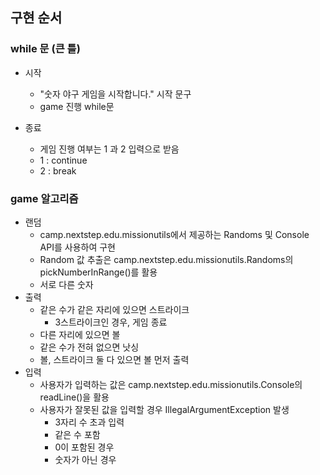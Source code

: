 ## 구현 순서

### while 문 (큰 틀)
+ 시작
   + "숫자 야구 게임을 시작합니다." 시작 문구
   + game 진행 while문
     
+ 종료
   + 게임 진행 여부는 1 과 2 입력으로 받음
   + 1 : continue
   + 2 : break

### game 알고리즘
+ 랜덤
   + camp.nextstep.edu.missionutils에서 제공하는 Randoms 및 Console API를 사용하여 구현
   + Random 값 추출은 camp.nextstep.edu.missionutils.Randoms의 pickNumberInRange()를 활용
   + 서로 다른 숫자
+ 출력
   + 같은 수가 같은 자리에 있으면 스트라이크
      + 3스트라이크인 경우, 게임 종료 
   + 다른 자리에 있으면 볼
   + 같은 수가 전혀 없으면 낫싱
   + 볼, 스트라이크 둘 다 있으면 볼 먼저 출력
+ 입력
   + 사용자가 입력하는 값은 camp.nextstep.edu.missionutils.Console의 readLine()을 활용
   + 사용자가 잘못된 값을 입력할 경우 IllegalArgumentException 발생
      + 3자리 수 초과 입력
      + 같은 수 포함
      + 0이 포함된 경우
      + 숫자가 아닌 경우
